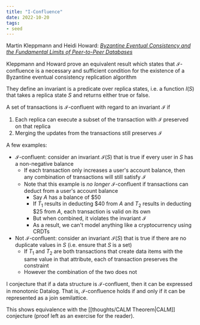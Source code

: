 ```yaml
---
title: "I-Confluence"
date: 2022-10-20
tags:
- seed
---
```


Martin Kleppmann and Heidi Howard: *[Byzantine Eventual Consistency and the Fundamental Limits of Peer-to-Peer Databases](https://arxiv.org/pdf/2012.00472.pdf)*

Kleppmann and Howard prove an equivalent result which states that $\mathcal I$-confluence is a necessary and sufficient condition for the existence of a Byzantine eventual consistency replication algorithm

They define an invariant is a predicate over replica states, i.e. a function $I(S)$ that takes a replica state $S$ and returns either true or false.

A set of transactions is $\mathcal I$-confluent with regard to an invariant $\mathcal I$ if
1. Each replica can execute a subset of the transaction with $\mathcal I$ preserved on that replica
2. Merging the updates from the transactions still preserves $\mathcal I$

A few examples:
- $\mathcal I$-confluent: consider an invariant $\mathcal I(S)$ that is true if every user in $S$ has a non-negative balance
	- If each transaction only increases a user's account balance, then any combination of transactions will still satisfy $\mathcal I$
	- Note that this example is *no longer* $\mathcal I$-confluent if transactions can deduct from a user's account balance
		- Say $A$ has a balance of $50
		- If $T_1$ results in deducting $40 from $A$ and $T_2$ results in deducting $25 from $A$, each transaction is valid on its own
		- But when combined, it violates the invariant $\mathcal I$
		- As a result, we can't model anything like a cryptocurrency using CRDTs
- Not $\mathcal I$-confluent: consider an invariant $\mathcal I(S)$ that is true if there are no duplicate values in $S$ (i.e. ensure that $S$ is a set)
	- If $T_1$ and $T_2$ are both transactions that create data items with the same value in that attribute, each of transaction preserves the constraint
	- However the combination of the two does not

I conjecture that if a data structure is $\mathcal I$-confluent, then it can be expressed in monotonic Datalog. That is, $\mathcal I$-confluence holds if and only if it can be represented as a join semilattice.

This shows equivalence with the [[thoughts/CALM Theorem|CALM]] conjecture (proof left as an exercise for the reader).